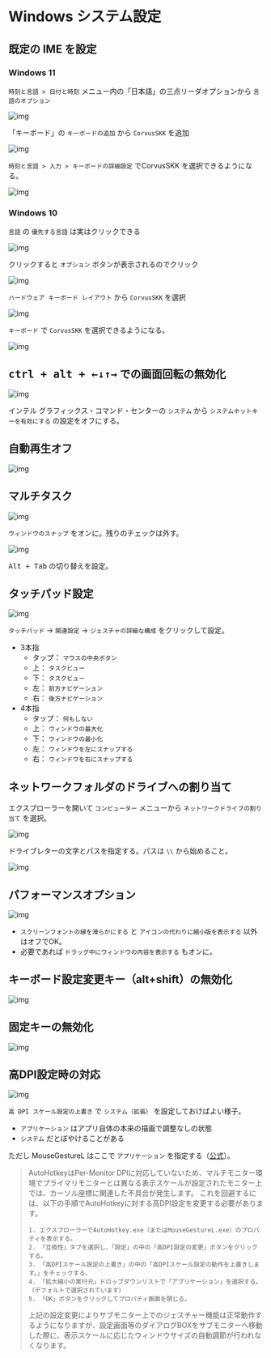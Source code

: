 # Windows システム設定

## 既定の IME を設定

### Windows 11

`時刻と言語 > 日付と時刻` メニュー内の「日本語」の三点リーダオプションから `言語のオプション`

![img](./img/corvus-win11-01.png)

「キーボード」の `キーボードの追加` から `CorvusSKK` を追加

![img](./img/corvus-win11-02.png)

`時刻と言語 > 入力 > キーボードの詳細設定` でCorvusSKK を選択できるようになる。

![img](./img/corvus-win11-03.png)


### Windows 10

`言語` の `優先する言語` は実はクリックできる

![img](./img/corvus-win10-01.png)

クリックすると `オプション` ボタンが表示されるのでクリック

![img](./img/corvus-win10-02.png)

`ハードウェア キーボード レイアウト` から `CorvusSKK` を選択

![img](./img/corvus-win10-03.png)

`キーボード` で `CorvusSKK` を選択できるようになる。

![img](./img/corvus-win10-04.png)


## <kbd>ctrl + alt + ←↓↑→</kbd> での画面回転の無効化

![img](./img/intel.png)

インテル グラフィックス・コマンド・センターの `システム` から `システムホットキーを有効にする` の設定をオフにする。

## 自動再生オフ

![img](./img/autoplay.png)

## マルチタスク

![img](./img/multi-task.png)

`ウィンドウのスナップ` をオンに。残りのチェックは外す。


![img](./img/alttab.png)

<kbd>Alt + Tab</kbd> の切り替えを設定。

## タッチパッド設定

![img](./img/touch.png)

`タッチパッド` → `関連設定` → `ジェスチャの詳細な構成` をクリックして設定。

+ 3本指
    + タップ： `マウスの中央ボタン`
    + 上： `タスクビュー`
    + 下： `タスクビュー`
    + 左： `前方ナビゲーション`
    + 右： `後方ナビゲーション`
+ 4本指
    + タップ： `何もしない`
    + 上： `ウィンドウの最大化`
    + 下： `ウィンドウの最小化`
    + 左： `ウィンドウを左にスナップする`
    + 右： `ウィンドウを右にスナップする`

## ネットワークフォルダのドライブへの割り当て

エクスプローラーを開いて `コンピューター` メニューから `ネットワークドライブの割り当て` を選択。

![img](./img/networkdrive-1.png)

ドライブレターの文字とパスを指定する。パスは `\\` から始めること。

![img](./img/networkdrive-2.png)

## パフォーマンスオプション

![img](./img/perform.png)

+ `スクリーンフォントの縁を滑らかにする` と `アイコンの代わりに縮小版を表示する` 以外はオフでOK。
+ 必要であれば `ドラッグ中にウィンドウの内容を表示する` もオンに。

## キーボード設定変更キー（alt+shift）の無効化

![img](./img/keyboard.png)

## 固定キーの無効化

![img](./img/fixkey.png)

## 高DPI設定時の対応

![img](./img/dpi.png)

`高 DPI スケール設定の上書き` で `システム（拡張）` を設定しておけばよい様子。

+ `アプリケーション` はアプリ自体の本来の描画で調整なしの状態
+ `システム` だとぼやけることがある

ただし MouseGestureL はここで `アプリケーション` を指定する（[公式](http://hp.vector.co.jp/authors/VA018351/mglahk.html)）。

> AutoHotkeyはPer-Monitor DPIに対応していないため、マルチモニター環境でプライマリモニターとは異なる表示スケールが設定されたモニター上では、カーソル座標に関連した不具合が発生します。 これを回避するには、以下の手順でAutoHotkeyに対する高DPI設定を変更する必要があります。
> 
>     1. エクスプローラーでAutoHotkey.exe（またはMouseGestureL.exe）のプロパティを表示する。
>     2. 「互換性」タブを選択し、「設定」の中の「高DPI設定の変更」ボタンをクリックする。
>     3. 「高DPIスケール設定の上書き」の中の「高DPIスケール設定の動作を上書きします。」をチェックする。
>     4. 「拡大縮小の実行元」ドロップダウンリストで「アプリケーション」を選択する。（デフォルトで選択されています）
>     5. 「OK」ボタンをクリックしてプロパティ画面を閉じる。
> 
> 上記の設定変更によりサブモニター上でのジェスチャー機能は正常動作するようになりますが、設定画面等のダイアログBOXをサブモニターへ移動した際に、表示スケールに応じたウィンドウサイズの自動調節が行われなくなります。

